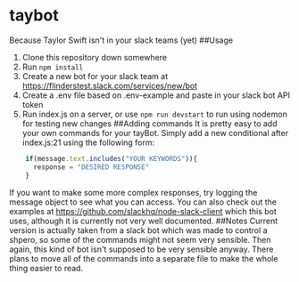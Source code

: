 # taybot
Because Taylor Swift isn't in your slack teams (yet)
##Usage
1. Clone this repository down somewhere
2. Run `npm install`
3. Create a new bot for your slack team at https://flinderstest.slack.com/services/new/bot
4. Create a .env file based on .env-example and paste in your slack bot API token
5. Run index.js on a server, or use `npm run devstart` to run using nodemon for testing new changes
##Adding commands
It is pretty easy to add your own commands for your tayBot. Simply add a new conditional after index.js:21 using the following form:
```JavaScript
    if(message.text.includes("YOUR KEYWORDS")){
      response = "DESIRED RESPONSE"
    }
```
If you want to make some more complex responses, try logging the message object to see what you can access. You can also check out the examples at https://github.com/slackhq/node-slack-client which this bot uses, although it is currently not very well documented.
##Notes
Current version is actually taken from a slack bot which was made to control a shpero, so some of the commands might not seem very sensible. Then again, this kind of bot isn't supposed to be very sensible anyway.
There plans to move all of the commands into a separate file to make the whole thing easier to read.
